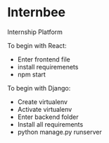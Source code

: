 # Internbee
Internship Platform

To begin with React:
- Enter frontend file
- install requiremenets
- npm start


To begin with Django:
- Create virtualenv
- Activate virtualenv
- Enter backend folder
- Install all requirements
- python manage.py runserver
